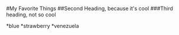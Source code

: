#My Favorite Things
##Second Heading, because it's cool
###Third heading, not so cool

*blue
*strawberry
*venezuela
